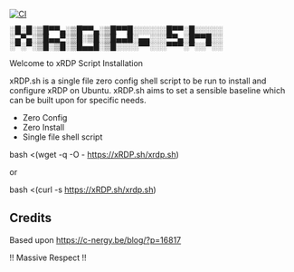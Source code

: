 [![CI](https://github.com/jnnngs/xRDP.sh/actions/workflows/blank.yml/badge.svg)](https://github.com/jnnngs/xRDP.sh/actions/workflows/blank.yml)
<p><span style='font-family: "Lucida Console";line-height: 14px;font-size: 14px;display: inline-block;'>░█░█░▒█▀▀▄░▒█▀▀▄░▒█▀▀█░░░░░░█▀▀░█░░░░░<br>░▄▀▄░▒█▄▄▀░▒█░▒█░▒█▄▄█░▄▄░░░▀▀▄░█▀▀█░░<br>░▀░▀░▒█░▒█░▒█▄▄█░▒█░░░░▀▀░░░▀▀▀░▀░░▀░░<br></span></p>

Welcome to xRDP Script Installation

xRDP.sh is a single file zero config shell script to be run to install and configure xRDP on Ubuntu.  xRDP.sh aims to set a sensible baseline which can be built upon for specific needs.

- Zero Config
- Zero Install
- Single file shell script

bash <(wget -q -O - https://xRDP.sh/xrdp.sh)

or

bash <(curl -s https://xRDP.sh/xrdp.sh)

## Credits
Based upon https://c-nergy.be/blog/?p=16817

!! Massive Respect !!
